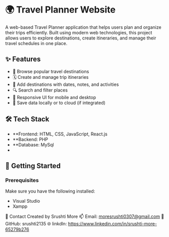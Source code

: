 # 🌍 Travel Planner Website

A web-based Travel Planner application that helps users plan and organize their trips efficiently. Built using modern web technologies, this project allows users to explore destinations, create itineraries, and manage their travel schedules in one place.

## ✨ Features

- 🧭 Browse popular travel destinations
- 🗓️ Create and manage trip itineraries
- 📍 Add destinations with dates, notes, and activities
- 🔍 Search and filter places
- 📱 Responsive UI for mobile and desktop
- 💾 Save data locally or to cloud (if integrated)

## 🛠️ Tech Stack

- **Frontend: HTML, CSS, JavaScript, React.js
- **Backend: PHP
- **Database: MySql
- 
## 🚀 Getting Started

### Prerequisites

Make sure you have the following installed:

- Visual Studio
- Xampp

📧 Contact
Created by Srushti More
📫 Email: moresrushti0307@gmail.com
🔗 GitHub: srushti2135
🌐 linkdln: https://www.linkedin.com/in/srushti-more-65279b276




